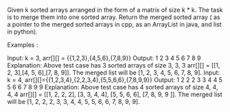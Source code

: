 Given k sorted arrays arranged in the form of a matrix of size k * k. The task is to merge them into one sorted array. Return the merged sorted array ( as a pointer to the merged sorted arrays in cpp, as an ArrayList in java, and list in python).


Examples :

Input: k = 3, arr[][] = {{1,2,3},{4,5,6},{7,8,9}}
Output: 1 2 3 4 5 6 7 8 9
Explanation: Above test case has 3 sorted arrays of size 3, 3, 3 arr[][] = [[1, 2, 3],[4, 5, 6],[7, 8, 9]]. The merged list will be [1, 2, 3, 4, 5, 6, 7, 8, 9].
Input: k = 4, arr[][]={{1,2,3,4},{2,2,3,4},{5,5,6,6},{7,8,9,9}}
Output: 1 2 2 2 3 3 4 4 5 5 6 6 7 8 9 9 
Explanation: Above test case has 4 sorted arrays of size 4, 4, 4, 4 arr[][] = [[1, 2, 2, 2], [3, 3, 4, 4], [5, 5, 6, 6], [7, 8, 9, 9 ]]. The merged list will be [1, 2, 2, 2, 3, 3, 4, 4, 5, 5, 6, 6, 7, 8, 9, 9].
